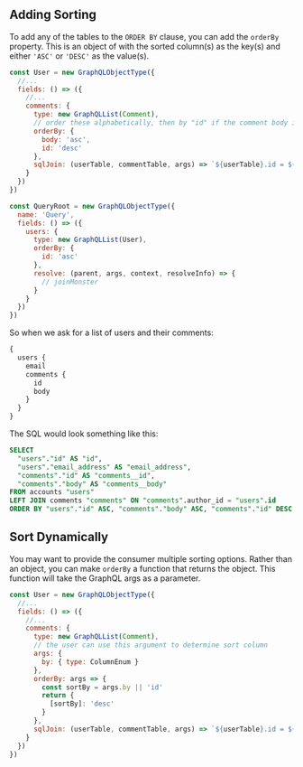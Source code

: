 ## Adding Sorting

To add any of the tables to the `ORDER BY` clause, you can add the `orderBy` property. This is an object of with the sorted column(s) as  the key(s) and either `'ASC'` or `'DESC'` as the value(s).


```javascript
const User = new GraphQLObjectType({
  //...
  fields: () => ({
    //...
    comments: {
      type: new GraphQLList(Comment),
      // order these alphabetically, then by "id" if the comment body is the same
      orderBy: {
        body: 'asc',
        id: 'desc'
      },
      sqlJoin: (userTable, commentTable, args) => `${userTable}.id = ${commentTable}.author_id`
    }
  })
})

const QueryRoot = new GraphQLObjectType({
  name: 'Query',
  fields: () => ({
    users: {
      type: new GraphQLList(User),
      orderBy: {
        id: 'asc'
      },
      resolve: (parent, args, context, resolveInfo) => {
        // joinMonster
      }
    }
  })
})
```

So when we ask for a list of users and their comments:

```graphql
{
  users {
    email
    comments {
      id
      body
    }
  }
}
```

The SQL would look something like this:

```sql
SELECT
  "users"."id" AS "id",
  "users"."email_address" AS "email_address",
  "comments"."id" AS "comments__id",
  "comments"."body" AS "comments__body"
FROM accounts "users"
LEFT JOIN comments "comments" ON "comments".author_id = "users".id 
ORDER BY "users"."id" ASC, "comments"."body" ASC, "comments"."id" DESC
```

## Sort Dynamically

You may want to provide the consumer multiple sorting options. Rather than an object, you can make `orderBy` a function that returns the object. This function will take the GraphQL args as a parameter.

```javascript
const User = new GraphQLObjectType({
  //...
  fields: () => ({
    //...
    comments: {
      type: new GraphQLList(Comment),
      // the user can use this argument to determine sort column
      args: {
        by: { type: ColumnEnum }
      },
      orderBy: args => {
        const sortBy = args.by || 'id'
        return {
          [sortBy]: 'desc'
        }
      },
      sqlJoin: (userTable, commentTable, args) => `${userTable}.id = ${commentTable}.author_id`
    }
  })
})
```
